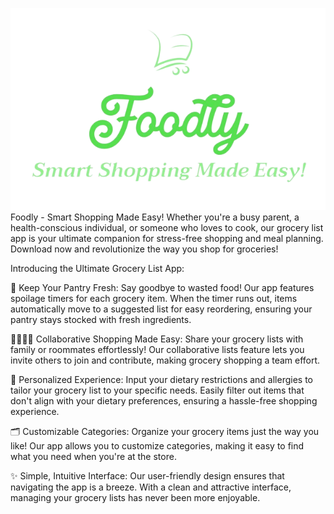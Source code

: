 ![alt text](foodlylogo-removebg-preview.png)
Foodly - Smart Shopping Made Easy!
Whether you're a busy parent, a health-conscious individual, or someone who loves to cook, our grocery list app is your ultimate companion for stress-free shopping and meal planning. Download now and revolutionize the way you shop for groceries!

Introducing the Ultimate Grocery List App:

🍎 Keep Your Pantry Fresh: 
   Say goodbye to wasted food! Our app features spoilage timers for each grocery item. When the timer runs out, items automatically move to a suggested list for easy reordering, ensuring your pantry stays stocked with fresh ingredients.

👨‍👩‍👧‍👦 Collaborative Shopping Made Easy:
   Share your grocery lists with family or roommates effortlessly! Our collaborative lists feature lets you invite others to join and contribute, making grocery shopping a team effort.

🥑 Personalized Experience:
   Input your dietary restrictions and allergies to tailor your grocery list to your specific needs. Easily filter out items that don't align with your dietary preferences, ensuring a hassle-free shopping experience.

🗂️ Customizable Categories:
   Organize your grocery items just the way you like! Our app allows you to customize categories, making it easy to find what you need when you're at the store.

✨ Simple, Intuitive Interface:
   Our user-friendly design ensures that navigating the app is a breeze. With a clean and attractive interface, managing your grocery lists has never been more enjoyable.

